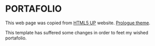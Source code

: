 # PORTAFOLIO

This web page was copied from  [HTML5 UP](https://html5up.net/) website. [Prologue theme](https://html5up.net/prologue).


This template has suffered some changes in order to feet my wished portafolio. 
